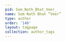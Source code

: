 ```yaml
---
pid: Som_Nath_Bhat_Veer_
name: Som Nath Bhat “Veer”
type: author
order: '140'
layout: tagpage
collection: author_tags
---
```

